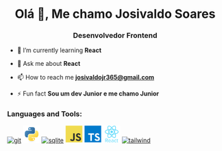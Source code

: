<h1 align="center">Olá 👋, Me chamo Josivaldo Soares</h1>
<h3 align="center">Desenvolvedor Frontend</h3>

- 🌱 I’m currently learning **React**

- 💬 Ask me about **React**

- 📫 How to reach me **josivaldojr365@gmail.com**

- ⚡ Fun fact **Sou um dev Junior e me chamo Junior**


<h3 align="left">Languages and Tools:</h3>
<p align="left"> 
  <a 
    href="https://git-scm.com/" 
    target="_blank" 
    rel="noreferrer"> 
      <img 
        src="https://www.vectorlogo.zone/logos/git-scm/git-scm-icon.svg" 
        alt="git" 
        width="40" 
        height="40"
      /></a>
  <a 
    href="https://www.python.org" 
    target="_blank" 
    rel="noreferrer"> 
      <img 
        src="https://raw.githubusercontent.com/devicons/devicon/master/icons/python/python-original.svg" 
        alt="python" 
        width="40" 
        height="40"/></a>
  <a 
    href="https://www.sqlite.org/" 
    target="_blank" 
    rel="noreferrer"> 
      <img 
        src="https://www.vectorlogo.zone/logos/sqlite/sqlite-icon.svg"
        alt="sqlite" 
        width="40" 
        height="40"/></a>
  <a 
    href="https://developer.mozilla.org/en-US/docs/Web/JavaScript" 
    target="_blank" 
    rel="noreferrer"> 
      <img 
        src="https://raw.githubusercontent.com/devicons/devicon/master/icons/javascript/javascript-original.svg" 
        alt="javascript" 
        width="40" 
        height="40"/></a>
  <a 
    href="https://www.typescriptlang.org/" 
    target="_blank" 
    rel="noreferrer"> 
      <img 
        src="https://raw.githubusercontent.com/devicons/devicon/master/icons/typescript/typescript-original.svg" 
        alt="typescript" 
        width="40" 
        height="40"/></a>
  <a 
    href="https://reactjs.org/"
    target="_blank" 
    rel="noreferrer"> 
      <img 
        src="https://raw.githubusercontent.com/devicons/devicon/master/icons/react/react-original-wordmark.svg" 
        alt="react" 
        width="40"
        height="40"/></a> 
  <a 
    href="https://tailwindcss.com/" 
    target="_blank" 
    rel="noreferrer"> 
      <img 
        src="https://www.vectorlogo.zone/logos/tailwindcss/tailwindcss-icon.svg" 
        alt="tailwind" 
        width="40" 
        height="40"/></a>
</p>
